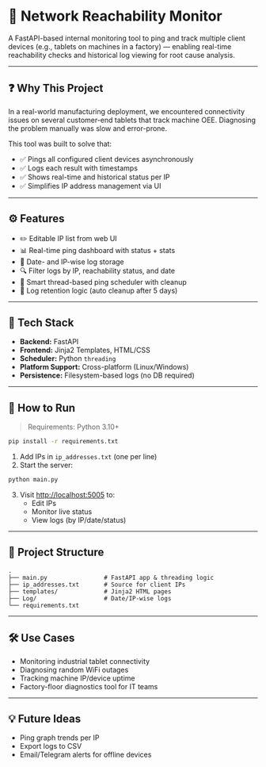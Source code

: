 # 📡 Network Reachability Monitor

A FastAPI-based internal monitoring tool to ping and track multiple client devices (e.g., tablets on machines in a factory) — enabling real-time reachability checks and historical log viewing for root cause analysis.

---

## ❓ Why This Project

In a real-world manufacturing deployment, we encountered connectivity issues on several customer-end tablets that track machine OEE. Diagnosing the problem manually was slow and error-prone.

This tool was built to solve that:
- ✅ Pings all configured client devices asynchronously
- ✅ Logs each result with timestamps
- ✅ Shows real-time and historical status per IP
- ✅ Simplifies IP address management via UI

---

## ⚙️ Features

- ✏️ Editable IP list from web UI
- 📊 Real-time ping dashboard with status + stats
- 📁 Date- and IP-wise log storage
- 🔍 Filter logs by IP, reachability status, and date
- 🧠 Smart thread-based ping scheduler with cleanup
- 🧱 Log retention logic (auto cleanup after 5 days)

---

## 🚀 Tech Stack

- **Backend:** FastAPI
- **Frontend:** Jinja2 Templates, HTML/CSS
- **Scheduler:** Python `threading`
- **Platform Support:** Cross-platform (Linux/Windows)
- **Persistence:** Filesystem-based logs (no DB required)

---

## 🧪 How to Run

> Requirements: Python 3.10+

```bash
pip install -r requirements.txt
```

1. Add IPs in `ip_addresses.txt` (one per line)
2. Start the server:

```bash
python main.py
```

3. Visit [http://localhost:5005](http://localhost:5005) to:
   - Edit IPs
   - Monitor live status
   - View logs (by IP/date/status)

---

## 📁 Project Structure

```
.
├── main.py                # FastAPI app & threading logic
├── ip_addresses.txt       # Source for client IPs
├── templates/             # Jinja2 HTML pages
├── Log/                   # Date/IP-wise logs
└── requirements.txt
```

---

## 🛠 Use Cases

- Monitoring industrial tablet connectivity
- Diagnosing random WiFi outages
- Tracking machine IP/device uptime
- Factory-floor diagnostics tool for IT teams

---

## 💡 Future Ideas

- Ping graph trends per IP
- Export logs to CSV
- Email/Telegram alerts for offline devices